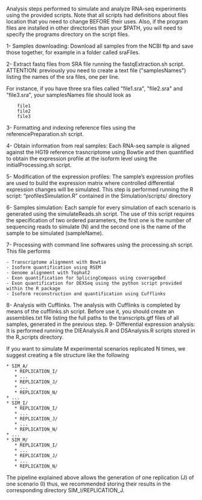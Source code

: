 Analysis steps performed to simulate and analyze RNA-seq experiments using the provided scripts. Note that all scripts had definitions about files location that you need to change BEFORE their uses. Also, if the program files are installed in other directories than your $PATH, you will need to specify the programs directory on the script files. 

1-	Samples downloading: Download all samples from the NCBI ftp and save those together, for example in a folder called sraFiles. 

2-	Extract fastq files from SRA file running the fastqExtraction.sh script. ATTENTION: previously you need to create a text file ("samplesNames") listing the names of the sra files, one per line. 

For instance, if you have three sra files called "file1.sra", "file2.sra" and "file3.sra", your samplesNames file should look as 

        file1
        file2
        file3

3- Formatting and indexing reference files using the referencePreparation.sh script. 

4- Obtain information from real samples: Each RNA-seq sample is aligned against the HG19 reference trasncriptome using Bowtie and then quantified to obtain the expression profile at the isoform level using the initialProcessing.sh script.

5-	Modification of the expression profiles: The sample’s expression profiles are used to build the expression matrix where controlled differential expression changes will be simulated. This step is performed running the R script: “profilesSimulation.R” contained in the Simulation/scripts/ directory 

6-	Samples simulation: Each sample for every simulation of each scenario is generated using the simulateReads.sh script. The use of this script requires the specification of two ordered parameters, the first one is the number of sequencing reads to simulate (N) and the second one is the name of the sample to be simulated (sampleName).

7- Processing with command line softwares using the processing.sh script. This file performs

    - Transcriptome alignment with Bowtie
    - Isoform quantification using RSEM
    - Genome alignment with Tophat2
    - Exon quantification for SplicingCompass using coverageBed
    - Exon quantification for DEXSeq using the python script provided within the R package
    - Isoform reconstruction and quantification using Cufflinks
8-	Analysis with Cufflinks. The analysis with Cufflinks is completed by means of the cufflinks.sh script. Before use it, you should create an assemblies.txt file listing the full paths to the transcripts.gtf files of all samples, generated in the previous step. 
9-	Differential expression analysis: It is performed running the DIEAnalysis.R and DSAnalysis.R scripts stored in the R_scripts directory. 

If you want to simulate M experimental scenarios replicated N times, we suggest creating a file structure like the following

    * SIM_A/
       * REPLICATION_I/
       * ...
       * REPLICATION_J/
       * ...
       * REPLICATION_N/
    * ...
    * SIM_I/
       * REPLICATION_I/
       * ...
       * REPLICATION_J/
       * ...
       * REPLICATION_N/
    * ...
    * SIM_M/
       * REPLICATION_I/
       * ...
       * REPLICATION_J/
       * ...
       * REPLICATION_N/

The pipeline explained above allows the generation of one replication (J) of one scenario (I) thus, we recommended storing their results in the corresponding directory SIM_I/REPLICATION_J. 

